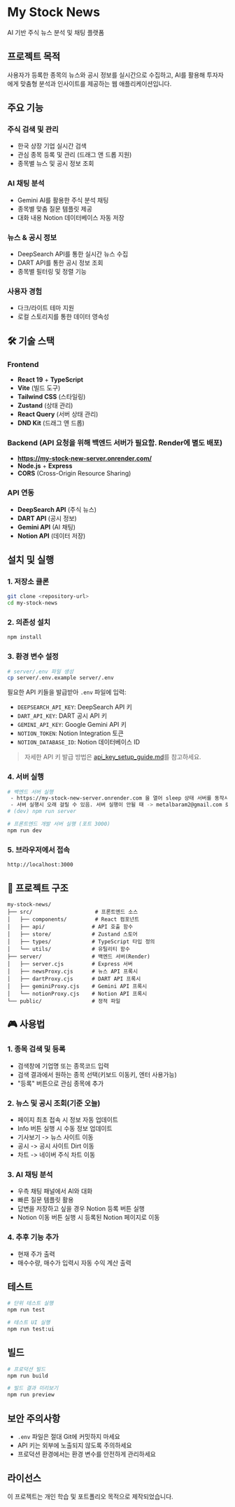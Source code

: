 # My Stock News

AI 기반 주식 뉴스 분석 및 채팅 플랫폼

## 프로젝트 목적

사용자가 등록한 종목의 뉴스와 공시 정보를 실시간으로 수집하고, AI를 활용해 투자자에게 맞춤형 분석과 인사이트를 제공하는 웹 애플리케이션입니다.

## 주요 기능

### 주식 검색 및 관리

- 한국 상장 기업 실시간 검색
- 관심 종목 등록 및 관리 (드래그 앤 드롭 지원)
- 종목별 뉴스 및 공시 정보 조회

### AI 채팅 분석

- Gemini AI를 활용한 주식 분석 채팅
- 종목별 맞춤 질문 템플릿 제공
- 대화 내용 Notion 데이터베이스 자동 저장

### 뉴스 & 공시 정보

- DeepSearch API를 통한 실시간 뉴스 수집
- DART API를 통한 공시 정보 조회
- 종목별 필터링 및 정렬 기능

### 사용자 경험

- 다크/라이트 테마 지원
- 로컬 스토리지를 통한 데이터 영속성

## 🛠 기술 스택

### Frontend

- **React 19** + **TypeScript**
- **Vite** (빌드 도구)
- **Tailwind CSS** (스타일링)
- **Zustand** (상태 관리)
- **React Query** (서버 상태 관리)
- **DND Kit** (드래그 앤 드롭)

### Backend (API 요청을 위해 백엔드 서버가 필요함. Render에 별도 배포)

- **https://my-stock-new-server.onrender.com/**
- **Node.js** + **Express**
- **CORS** (Cross-Origin Resource Sharing)

### API 연동

- **DeepSearch API** (주식 뉴스)
- **DART API** (공시 정보)
- **Gemini API** (AI 채팅)
- **Notion API** (데이터 저장)

## 설치 및 실행

### 1. 저장소 클론

```bash
git clone <repository-url>
cd my-stock-news
```

### 2. 의존성 설치

```bash
npm install
```

### 3. 환경 변수 설정

```bash
# server/.env 파일 생성
cp server/.env.example server/.env
```

필요한 API 키들을 발급받아 `.env` 파일에 입력:

- `DEEPSEARCH_API_KEY`: DeepSearch API 키
- `DART_API_KEY`: DART 공시 API 키
- `GEMINI_API_KEY`: Google Gemini API 키
- `NOTION_TOKEN`: Notion Integration 토큰
- `NOTION_DATABASE_ID`: Notion 데이터베이스 ID

> 자세한 API 키 발급 방법은 [api_key_setup_guide.md](api_key_setup_guide.md)를 참고하세요.

### 4. 서버 실행

```bash
# 백엔드 서버 실행
 - https://my-stock-new-server.onrender.com 을 열어 sleep 상태 서버를 동작시켜주세요.
 - 서버 실행시 오래 걸릴 수 있음. 서버 실행이 안될 때 -> metalbaram2@gmail.com 로 문의 주세요.
# (dev) npm run server

# 프론트엔드 개발 서버 실행 (포트 3000)
npm run dev
```

### 5. 브라우저에서 접속

```
http://localhost:3000
```

## 📁 프로젝트 구조

```
my-stock-news/
├── src/                    # 프론트엔드 소스
│   ├── components/         # React 컴포넌트
│   ├── api/               # API 호출 함수
│   ├── store/             # Zustand 스토어
│   ├── types/             # TypeScript 타입 정의
│   └── utils/             # 유틸리티 함수
├── server/                # 백엔드 서버(Render)
│   ├── server.cjs         # Express 서버
│   ├── newsProxy.cjs      # 뉴스 API 프록시
│   ├── dartProxy.cjs      # DART API 프록시
│   ├── geminiProxy.cjs    # Gemini API 프록시
│   └── notionProxy.cjs    # Notion API 프록시
└── public/                # 정적 파일
```

## 🎮 사용법

### 1. 종목 검색 및 등록

- 검색창에 기업명 또는 종목코드 입력
- 검색 결과에서 원하는 종목 선택(키보드 이동키, 엔터 사용가능)
- "등록" 버튼으로 관심 종목에 추가

### 2. 뉴스 및 공시 조회(기준 오늘)

- 페이지 최초 접속 시 정보 자동 업데이트
- Info 버튼 실행 시 수동 정보 업데이트
- 기사보기 -> 뉴스 사이트 이동
- 공시 -> 공시 사이트 Dirt 이동
- 차트 -> 네이버 주식 차트 이동

### 3. AI 채팅 분석

- 우측 채팅 패널에서 AI와 대화
- 빠른 질문 템플릿 활용
- 답변을 저장하고 싶을 경우 Notion 등록 버튼 실행
- Notion 이동 버튼 실행 시 등록된 Notion 페이지로 이동

### 4. 추후 기능 추가

- 현재 주가 출력
- 매수수량, 매수가 입력시 자동 수익 계산 출력

## 테스트

```bash
# 단위 테스트 실행
npm run test

# 테스트 UI 실행
npm run test:ui
```

## 빌드

```bash
# 프로덕션 빌드
npm run build

# 빌드 결과 미리보기
npm run preview
```

## 보안 주의사항

- `.env` 파일은 절대 Git에 커밋하지 마세요
- API 키는 외부에 노출되지 않도록 주의하세요
- 프로덕션 환경에서는 환경 변수를 안전하게 관리하세요

## 라이선스

이 프로젝트는 개인 학습 및 포트폴리오 목적으로 제작되었습니다.
